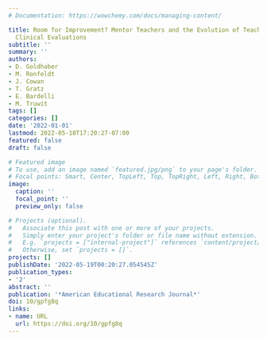 ```yaml
---
# Documentation: https://wowchemy.com/docs/managing-content/

title: Room for Improvement? Mentor Teachers and the Evolution of Teacher Preservice
  Clinical Evaluations
subtitle: ''
summary: ''
authors:
- D. Goldhaber
- M. Ronfeldt
- J. Cowan
- T. Gratz
- E. Bardelli
- M. Truwit
tags: []
categories: []
date: '2022-01-01'
lastmod: 2022-05-18T17:20:27-07:00
featured: false
draft: false

# Featured image
# To use, add an image named `featured.jpg/png` to your page's folder.
# Focal points: Smart, Center, TopLeft, Top, TopRight, Left, Right, BottomLeft, Bottom, BottomRight.
image:
  caption: ''
  focal_point: ''
  preview_only: false

# Projects (optional).
#   Associate this post with one or more of your projects.
#   Simply enter your project's folder or file name without extension.
#   E.g. `projects = ["internal-project"]` references `content/project/deep-learning/index.md`.
#   Otherwise, set `projects = []`.
projects: []
publishDate: '2022-05-19T00:20:27.054545Z'
publication_types:
- '2'
abstract: ''
publication: '*American Educational Research Journal*'
doi: 10/gpfg8q
links:
- name: URL
  url: https://doi.org/10/gpfg8q
---
```


